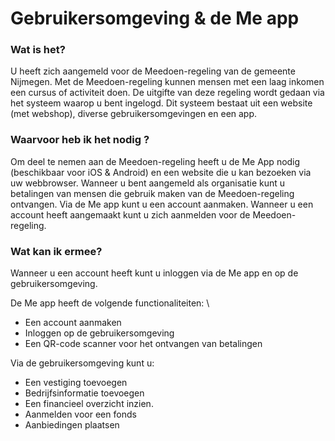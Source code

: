 # Gebruikersomgeving & de Me app

### Wat is het?

U heeft zich aangemeld voor de Meedoen-regeling van de gemeente Nijmegen. Met de Meedoen-regeling kunnen mensen met een laag inkomen een cursus of activiteit doen. De uitgifte van deze regeling wordt gedaan via het systeem waarop u bent ingelogd. Dit systeem bestaat uit een website (met webshop), diverse gebruikersomgevingen en een app.


### Waarvoor heb ik het nodig ?

Om deel te nemen aan de Meedoen-regeling heeft u de Me App nodig (beschikbaar voor iOS & Android) en een website die u kan bezoeken via uw webbrowser. Wanneer u bent aangemeld als organisatie kunt u betalingen van mensen die gebruik maken van de Meedoen-regeling ontvangen. Via de Me app kunt u een account aanmaken. Wanneer u een account heeft aangemaakt kunt u zich aanmelden voor de Meedoen-regeling.


### Wat kan ik ermee?

Wanneer u een account heeft kunt u inloggen via de Me app en op de gebruikersomgeving.

De Me app heeft de volgende functionaliteiten: \




*   Een account aanmaken
*   Inloggen op de gebruikersomgeving
*   Een QR-code scanner voor het ontvangen van betalingen

Via de gebruikersomgeving kunt u:



*   Een vestiging toevoegen
*   Bedrijfsinformatie toevoegen
*   Een financieel overzicht inzien.
*   Aanmelden voor een fonds
*   Aanbiedingen plaatsen
